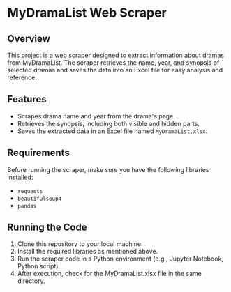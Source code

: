 # MyDramaList Web Scraper

## Overview
This project is a web scraper designed to extract information about dramas from MyDramaList. The scraper retrieves the name, year, and synopsis of selected dramas and saves the data into an Excel file for easy analysis and reference.

## Features
- Scrapes drama name and year from the drama's page.
- Retrieves the synopsis, including both visible and hidden parts.
- Saves the extracted data in an Excel file named `MyDramaList.xlsx`.

## Requirements
Before running the scraper, make sure you have the following libraries installed:
- `requests`
- `beautifulsoup4`
- `pandas`
  
## Running the Code
1. Clone this repository to your local machine.
2. Install the required libraries as mentioned above.
3. Run the scraper code in a Python environment (e.g., Jupyter Notebook, Python script).
4. After execution, check for the MyDramaList.xlsx file in the same directory.
